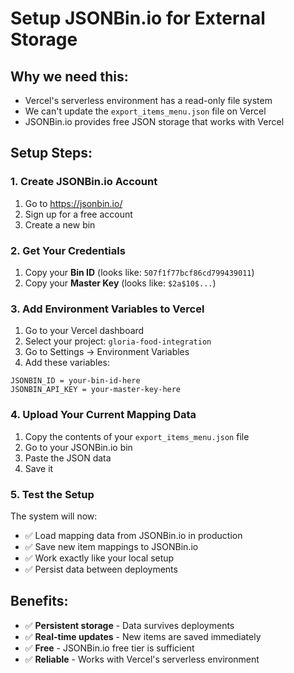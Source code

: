 # Setup JSONBin.io for External Storage

## Why we need this:
- Vercel's serverless environment has a read-only file system
- We can't update the `export_items_menu.json` file on Vercel
- JSONBin.io provides free JSON storage that works with Vercel

## Setup Steps:

### 1. Create JSONBin.io Account
1. Go to https://jsonbin.io/
2. Sign up for a free account
3. Create a new bin

### 2. Get Your Credentials
1. Copy your **Bin ID** (looks like: `507f1f77bcf86cd799439011`)
2. Copy your **Master Key** (looks like: `$2a$10$...`)

### 3. Add Environment Variables to Vercel
1. Go to your Vercel dashboard
2. Select your project: `gloria-food-integration`
3. Go to Settings → Environment Variables
4. Add these variables:

```
JSONBIN_ID = your-bin-id-here
JSONBIN_API_KEY = your-master-key-here
```

### 4. Upload Your Current Mapping Data
1. Copy the contents of your `export_items_menu.json` file
2. Go to your JSONBin.io bin
3. Paste the JSON data
4. Save it

### 5. Test the Setup
The system will now:
- ✅ Load mapping data from JSONBin.io in production
- ✅ Save new item mappings to JSONBin.io
- ✅ Work exactly like your local setup
- ✅ Persist data between deployments

## Benefits:
- ✅ **Persistent storage** - Data survives deployments
- ✅ **Real-time updates** - New items are saved immediately
- ✅ **Free** - JSONBin.io free tier is sufficient
- ✅ **Reliable** - Works with Vercel's serverless environment
